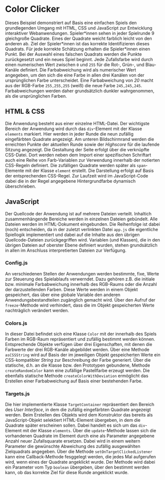 # Color Clicker

Dieses Beispiel demonstriert auf Basis eine einfachen Spiels den grundlegenden Umgang mit HTML, CSS und JavaScript zur Entwicklung interaktiver Webanwendungen. Spieler\*innen sehen in jeder Spielrunde 9 gleichgroße  Quadrate. Eines der Quadrate weicht farblich leicht von den anderen ab. Ziel der Spieler\*innen ist das korrekte Identifizieren dieses Quadrats. Für jede korrekte Schätzung erhalten die Spieler\*innen einen Punkt. Bei der Auswahl eines falschen Quadrats werden die Punkte zurückgesetzt und ein neues Spiel beginnt. Jede Zufallsfarbe wird durch einen numerischen Wert zwischen `0` und `255` für die Rot-, Grün-, und Blau-Kanäle definiert. Die Farbabweichung wird als numerischer Wert angegeben, um den sich die eine Farbe in allen drei Kanälen von der ursprünglichen Farbe unterscheidet. Eine Farbabweichung von _20_ macht aus der RGB-Farbe `255,255,255` (weiß) die neue Farbe `245,245,245`. Farbabweichungen werden daher grundsätzlich dunkler wahrgenommen, als die ursprünglichen Farben.

## HTML & CSS

Die Anwendung besteht aus einer einzelne HTML-Datei. Der wichtigste Bereich der Anwendung wird durch das `div`-Element mit der Klasse `elements` markiert. Hier werden in jeder Runde die neun zufällig eingefärbten Quadrate angezeigt. Am unteren Bildschirmrand werden die erreichten Punkte der aktuellen Runde sowie der _Highscore_ für die laufende Sitzung angezeigt. Die Gestaltung der Seite erfolgt über die verknüpfte CSS-Datei. Dort werden neben dem Import einer spezifischen Schriftart auch eine Reihe von Farb-Variablen zur Verwendung innerhalb der notierten CSS-Regeln definiert. Die zufälligen Quadrate werden später als `span`-Elemente mit der Klasse `element` erstellt. Die Darstellung erfolgt auf Basis der entsprechenden CSS-Regel. Zur Laufzeit wird im JavaScript-Code dabei die in der Regel angegebene Hintergrundfarbe dynamisch überschrieben.

## JavaScript

Der Quellcode der Anwendung ist auf mehrere Dateien verteilt. Inhaltich zusammenhängende Bereiche werden in einzelnen Dateien gebündelt. Alle Dateien werden im HTML-Dokument eingebunden. Die Reihenfolge ist dabei (noch) entscheiden, da in der zuletzt verlinkten Datei `app.js` die eigentliche Spiellogik implementiert und dabei auf die Inhalte aus den übrigen Quellcode-Dateien zurückgegriffen wird. Variablen (und Klassen), die in den übrigen Dateien auf oberster Ebene definiert wurden, stehen grundsätzlich in allen im Anschluss interpretierten Dateien zur Verfügung.

### Config.js

An verschiedenen Stellen der Anwendungen werden bestimmte, fixe, Werte zur Steuerung des Spielablaufs verwerndet. Dazu gehören z.B. die initiale bzw. minimale Farbabweichung innerhalb des RGB-Raums oder die Anzahl der darzustellenden Farben. Diese Werte werden in einem Objekt gespeichert, das über eine globale Variable den anderen Anwendungsbestandteilen zugänglich gemacht wird. Über den Aufruf der `freeze`-Methode wird verhindert, dass die im Objekt gespeicherten Werte nachträglich verändert werden.

### Colors.js

In dieser Datei befindet sich eine Klasse `Color` mit der innerhalb des Spiels Farben im RGB-Raum repräsentiert und zufällig bestimmt werden können. Entsprechende Objekte verfügen über drei Eigenschaften, mit denen die Farbwerte der drei RGB-Kanäle abgebildet werden. Über eine Methode `asCSSString` wird auf Basis der im jeweiligen Objekt gespeicherten Werte ein CSS-kompatibler _String_ zur Beschreibung der Farbe generiert. Über die statische, d.h. an die Klasse bzw. den Prototypen gebundene, Methode `createRandomColor` kann eine zufällige Pastellfarbe erzeugt werden. Die ebenfalls statische Methode `createColorWithDeviation` ermöglicht das Erstellen einer Farbabweichung auf Basis einer bestehenden Farbe.


### Targets.js

Die hier implementierte Klasse `TargetContainer` repräsentiert den Bereich des _User Interface_, in dem die zufällig eingefärbten Quadrate angezeigt werden. Beim Erstellen des Objekts wird dem Konstruktor das bereits als JavaScript-Objekt selektiert HTML-Element übergeben, in dem die Quadrate später erscheinen sollen. Dabei handelt es sich um das `div`-Element mit der Klasse `elements`. Über die `update`-Methode lassen sich die vorhandenen Quadrate im Element durch eine als Parameter angegebene Anzahl neuer Zufallsquarate ersetzen. Dabei wird in einem weitern Parameter die gewünschte Abweichung des zufällig ausgewählten Zielquadrats angegeben. Über die Methode `setOnTargetClickedListener` kann eine Callback-Methode fesggelegt werden, die jedes Mal aufgerufen wird, wenn eines der Quadrate angeklickt wurde. Der Methode wird dabei ein Parameter vom Typ `boolean` übergeben, über den bestimmt werden kann, ob das korrekte Ziel für diese Runde angeklickt wurde.
